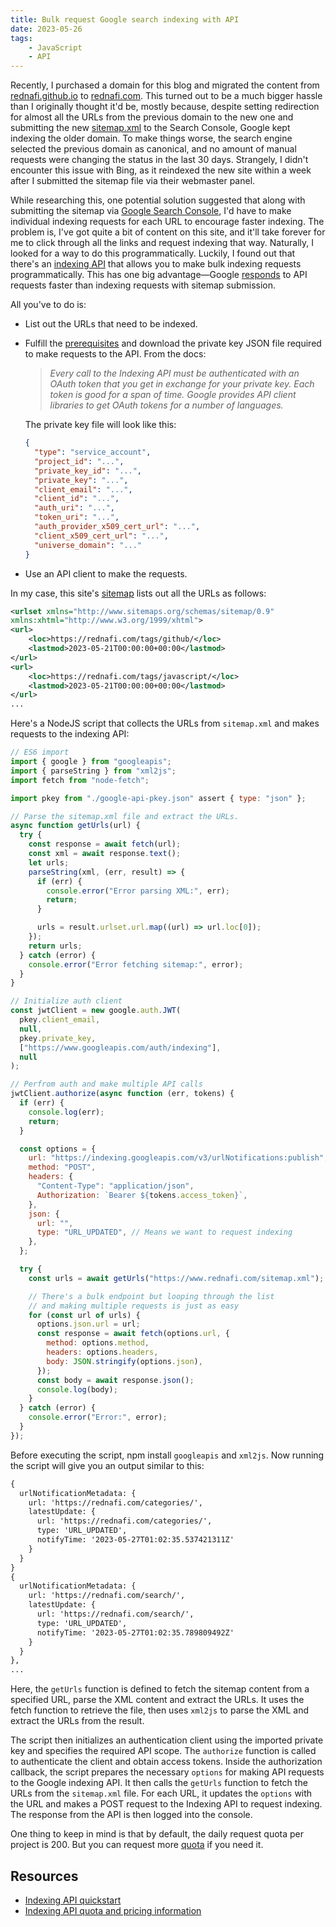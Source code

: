```yaml
---
title: Bulk request Google search indexing with API
date: 2023-05-26
tags:
    - JavaScript
    - API
---
```


Recently, I purchased a domain for this blog and migrated the content from
[rednafi.github.io] to [rednafi.com]. This turned out to be a much bigger hassle than I
originally thought it'd be, mostly because, despite setting redirection for almost all the
URLs from the previous domain to the new one and submitting the new [sitemap.xml] to the
Search Console, Google kept indexing the older domain. To make things worse, the search
engine selected the previous domain as canonical, and no amount of manual requests were
changing the status in the last 30 days. Strangely, I didn't encounter this issue with Bing,
as it reindexed the new site within a week after I submitted the sitemap file via their
webmaster panel.

While researching this, one potential solution suggested that along with submitting the
sitemap via [Google Search Console], I'd have to make individual indexing requests for each
URL to encourage faster indexing. The problem is, I've got quite a bit of content on this
site, and it'll take forever for me to click through all the links and request indexing that
way. Naturally, I looked for a way to do this programmatically. Luckily, I found out that
there's an [indexing API] that allows you to make bulk indexing requests programmatically.
This has one big advantage—Google [responds] to API requests faster than indexing requests
with sitemap submission.

All you've to do is:

* List out the URLs that need to be indexed.
* Fulfill the [prerequisites][indexing api] and download the private key JSON file required
to make requests to the API. From the docs:

    > *Every call to the Indexing API must be authenticated with an OAuth token that you
    get in exchange for your private key. Each token is good for a span of time. Google
    provides API client libraries to get OAuth tokens for a number of languages.*

    The private key file will look like this:
    ```json
    {
      "type": "service_account",
      "project_id": "...",
      "private_key_id": "...",
      "private_key": "...",
      "client_email": "...",
      "client_id": "...",
      "auth_uri": "...",
      "token_uri": "...",
      "auth_provider_x509_cert_url": "...",
      "client_x509_cert_url": "...",
      "universe_domain": "..."
    }
    ```

* Use an API client to make the requests.

In my case, this site's [sitemap][sitemap.xml] lists out all the URLs as follows:

```xml
<urlset xmlns="http://www.sitemaps.org/schemas/sitemap/0.9"
xmlns:xhtml="http://www.w3.org/1999/xhtml">
<url>
    <loc>https://rednafi.com/tags/github/</loc>
    <lastmod>2023-05-21T00:00:00+00:00</lastmod>
</url>
<url>
    <loc>https://rednafi.com/tags/javascript/</loc>
    <lastmod>2023-05-21T00:00:00+00:00</lastmod>
</url>
...
```

Here's a NodeJS script that collects the URLs from `sitemap.xml` and makes requests to the
indexing API:

```js
// ES6 import
import { google } from "googleapis";
import { parseString } from "xml2js";
import fetch from "node-fetch";

import pkey from "./google-api-pkey.json" assert { type: "json" };

// Parse the sitemap.xml file and extract the URLs.
async function getUrls(url) {
  try {
    const response = await fetch(url);
    const xml = await response.text();
    let urls;
    parseString(xml, (err, result) => {
      if (err) {
        console.error("Error parsing XML:", err);
        return;
      }

      urls = result.urlset.url.map((url) => url.loc[0]);
    });
    return urls;
  } catch (error) {
    console.error("Error fetching sitemap:", error);
  }
}

// Initialize auth client
const jwtClient = new google.auth.JWT(
  pkey.client_email,
  null,
  pkey.private_key,
  ["https://www.googleapis.com/auth/indexing"],
  null
);

// Perfrom auth and make multiple API calls
jwtClient.authorize(async function (err, tokens) {
  if (err) {
    console.log(err);
    return;
  }

  const options = {
    url: "https://indexing.googleapis.com/v3/urlNotifications:publish",
    method: "POST",
    headers: {
      "Content-Type": "application/json",
      Authorization: `Bearer ${tokens.access_token}`,
    },
    json: {
      url: "",
      type: "URL_UPDATED", // Means we want to request indexing
    },
  };

  try {
    const urls = await getUrls("https://www.rednafi.com/sitemap.xml");

    // There's a bulk endpoint but looping through the list
    // and making multiple requests is just as easy
    for (const url of urls) {
      options.json.url = url;
      const response = await fetch(options.url, {
        method: options.method,
        headers: options.headers,
        body: JSON.stringify(options.json),
      });
      const body = await response.json();
      console.log(body);
    }
  } catch (error) {
    console.error("Error:", error);
  }
});
```

Before executing the script, npm install `googleapis` and `xml2js`. Now running the script
will give you an output similar to this:

```txt
{
  urlNotificationMetadata: {
    url: 'https://rednafi.com/categories/',
    latestUpdate: {
      url: 'https://rednafi.com/categories/',
      type: 'URL_UPDATED',
      notifyTime: '2023-05-27T01:02:35.537421311Z'
    }
  }
}
{
  urlNotificationMetadata: {
    url: 'https://rednafi.com/search/',
    latestUpdate: {
      url: 'https://rednafi.com/search/',
      type: 'URL_UPDATED',
      notifyTime: '2023-05-27T01:02:35.789809492Z'
    }
  }
},
...
```

Here, the `getUrls` function is defined to fetch the sitemap content from a specified URL,
parse the XML content and extract the URLs. It uses the fetch function to retrieve the file,
then uses `xml2js` to parse the XML and extract the URLs from the result.

The script then initializes an authentication client using the imported private key and
specifies the required API scope. The `authorize` function is called to authenticate the
client and obtain access tokens. Inside the authorization callback, the script prepares the
necessary `options` for making API requests to the Google indexing API. It then calls the
`getUrls` function to fetch the URLs from the `sitemap.xml` file. For each URL, it updates
the `options` with the URL and makes a POST request to the Indexing API to request indexing.
The response from the API is then logged into the console.

One thing to keep in mind is that by default, the daily request quota per project is 200.
But you can request more [quota][quota] if you need it.

## Resources

* [Indexing API quickstart][indexing api]
* [Indexing API quota and pricing information][quota]

[rednafi.com]: /
[rednafi.github.io]: https://rednafi.github.io
[indexing api]: https://developers.google.com/search/apis/indexing-api/v3/quickstart
[responds]: https://developers.google.com/search/apis/indexing-api/v3/quickstart#sitemaps
[sitemap.xml]: /sitemap.xml
[google search console]: https://search.google.com/search-console/about
[cors-proxy]: https://corsproxy.io
[quota]: https://developers.google.com/search/apis/indexing-api/v3/quota-pricing

